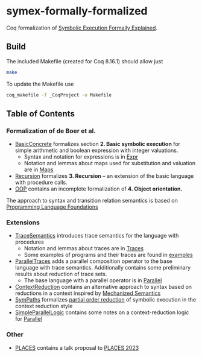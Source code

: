 # symex-formally-formalized
Coq formalization of [Symbolic Execution Formally Explained](https://link.springer.com/article/10.1007/s00165-020-00527-y).

## Build
The included Makefile (created for Coq 8.16.1) should allow just
```sh
make
```

To update the Makefile use
```sh
coq_makefile -f _CoqProject -o Makefile
```

## Table of Contents
### Formalization of de Boer et al.
 - [BasicConcrete](./BasicConcrete.v) formalizes section **2. Basic symbolic execution** for simple arithmetic and boolean expression with integer valuations.
    - Syntax and notation for expressions is in [Expr](./Expr.v)
    - Notation and lemmas about maps used for substitution and valuation are in [Maps](./Maps.v)
 - [Recursion](./Recursion.v) formalizes **3. Recursion** – an extension of the basic language with procedure calls.
 - [OOP](./Oop.v) contains an incomplete formalization of **4. Object orientation.**

The approach to syntax and transition relation semantics is based on [Programming Language Foundations](https://softwarefoundations.cis.upenn.edu/plf-current/index.html)

### Extensions
- [TraceSemantics](./TraceSemantics.v) introduces trace semantics for the language with procedures
  - Notation and lemmas about traces are in [Traces](./Traces.v)
  - Some examples of programs and their traces are found in [examples](./Trace_examples.v)
- [ParallelTraces](./ParallelTraces.v) adds a parallel composition operator to the base language with trace semantics.
Additionally contains some preliminary results about reduction of trace sets.
    - The base language with a parallel operator is in [Parallel](./Parallel.v)
- [ContextReduction](./ContextReduction) contains an alternative approach to syntax based on reductions in a context inspired by [Mechanized Semantics](https://github.com/xavierleroy/cdf-mech-sem)
- [SymPaths](./SymPaths.v) formalizes [partial order reduction](https://rdcu.be/c58yn) of symbolic execution in the context reduction style
- [SimpleParallelLogic](./SimpleParallelLogic.v) contains some notes on a context-reduction logic for [Parallel](./Parallel.v)

### Other
- [PLACES](./PLACES) contains a talk proposal to [PLACES 2023](https://places-workshop.github.io/2023/)
